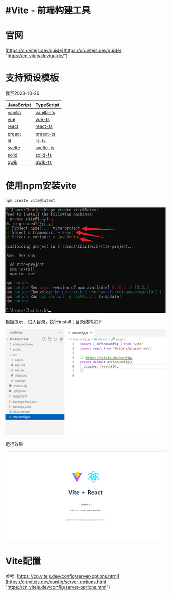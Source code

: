 # #Vite - 前端构建工具

# 官网

[https://cn.vitejs.dev/guide](https://cn.vitejs.dev/guide/ "https://cn.vitejs.dev/guide/")

# 支持预设模板

截至2023-10-26

|JavaScript|TypeScript|
| ------------| ------------|
|[vanilla](https://vite.new/vanilla)|[vanilla-ts](https://vite.new/vanilla-ts)|
|[vue](https://vite.new/vue)|[vue-ts](https://vite.new/vue-ts)|
|[react](https://vite.new/react)|[react-ts](https://vite.new/react-ts)|
|[preact](https://vite.new/preact)|[preact-ts](https://vite.new/preact-ts)|
|[lit](https://vite.new/lit)|[lit-ts](https://vite.new/lit-ts)|
|[svelte](https://vite.new/svelte)|[svelte-ts](https://vite.new/svelte-ts)|
|[solid](https://vite.new/solid)|[solid-ts](https://vite.new/solid-ts)|
|[qwik](https://vite.new/qwik)|[qwik-ts](https://vite.new/qwik-ts)|

# 使用npm安装vite

```bash
npm create vite@latest
```

![image](assets/image-20231026150752-gbo0u78.png)​

根据提示，进入目录，执行install；目录结构如下

![image](assets/image-20231026153033-g6kysoc.png)​

运行效果

![image](assets/image-20231026153218-we6hyfv.png)​

# Vite配置

参考: [https://cn.vitejs.dev/config/server-options.html](https://cn.vitejs.dev/config/server-options.html "https://cn.vitejs.dev/config/server-options.html")

‍
